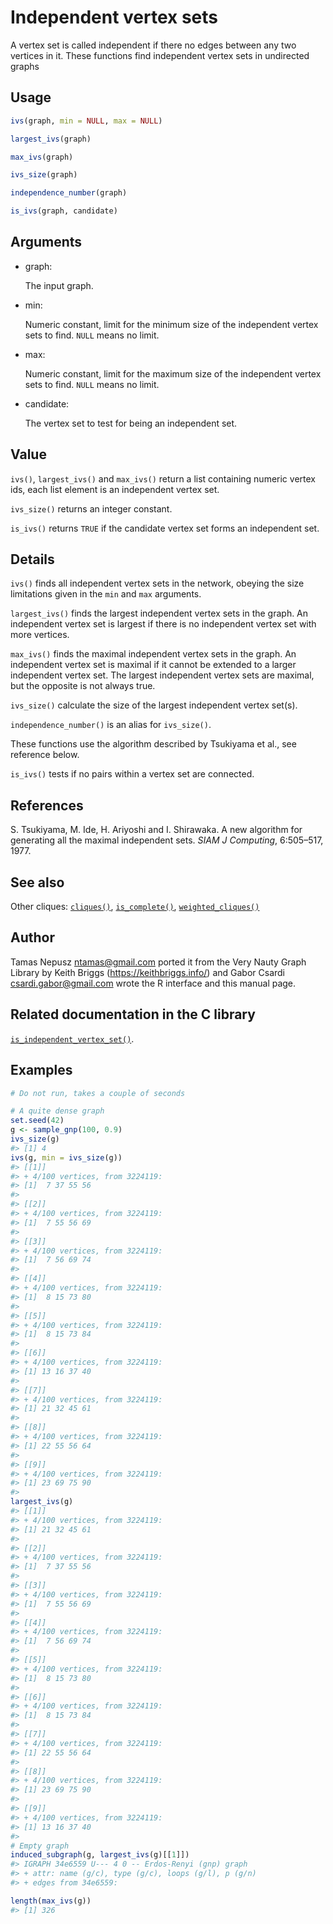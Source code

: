 # Independent vertex sets

A vertex set is called independent if there no edges between any two
vertices in it. These functions find independent vertex sets in
undirected graphs

## Usage

``` r
ivs(graph, min = NULL, max = NULL)

largest_ivs(graph)

max_ivs(graph)

ivs_size(graph)

independence_number(graph)

is_ivs(graph, candidate)
```

## Arguments

- graph:

  The input graph.

- min:

  Numeric constant, limit for the minimum size of the independent vertex
  sets to find. `NULL` means no limit.

- max:

  Numeric constant, limit for the maximum size of the independent vertex
  sets to find. `NULL` means no limit.

- candidate:

  The vertex set to test for being an independent set.

## Value

`ivs()`, `largest_ivs()` and `max_ivs()` return a list containing
numeric vertex ids, each list element is an independent vertex set.

`ivs_size()` returns an integer constant.

`is_ivs()` returns `TRUE` if the candidate vertex set forms an
independent set.

## Details

`ivs()` finds all independent vertex sets in the network, obeying the
size limitations given in the `min` and `max` arguments.

`largest_ivs()` finds the largest independent vertex sets in the graph.
An independent vertex set is largest if there is no independent vertex
set with more vertices.

`max_ivs()` finds the maximal independent vertex sets in the graph. An
independent vertex set is maximal if it cannot be extended to a larger
independent vertex set. The largest independent vertex sets are maximal,
but the opposite is not always true.

`ivs_size()` calculate the size of the largest independent vertex
set(s).

`independence_number()` is an alias for `ivs_size()`.

These functions use the algorithm described by Tsukiyama et al., see
reference below.

`is_ivs()` tests if no pairs within a vertex set are connected.

## References

S. Tsukiyama, M. Ide, H. Ariyoshi and I. Shirawaka. A new algorithm for
generating all the maximal independent sets. *SIAM J Computing*,
6:505–517, 1977.

## See also

Other cliques: [`cliques()`](https://r.igraph.org/reference/cliques.md),
[`is_complete()`](https://r.igraph.org/reference/is_complete.md),
[`weighted_cliques()`](https://r.igraph.org/reference/weighted_cliques.md)

## Author

Tamas Nepusz <ntamas@gmail.com> ported it from the Very Nauty Graph
Library by Keith Briggs (<https://keithbriggs.info/>) and Gabor Csardi
<csardi.gabor@gmail.com> wrote the R interface and this manual page.

## Related documentation in the C library

[`is_independent_vertex_set()`](https://igraph.org/c/html/latest/igraph-Cliques.html#igraph_is_independent_vertex_set).

## Examples

``` r
# Do not run, takes a couple of seconds

# A quite dense graph
set.seed(42)
g <- sample_gnp(100, 0.9)
ivs_size(g)
#> [1] 4
ivs(g, min = ivs_size(g))
#> [[1]]
#> + 4/100 vertices, from 3224119:
#> [1]  7 37 55 56
#> 
#> [[2]]
#> + 4/100 vertices, from 3224119:
#> [1]  7 55 56 69
#> 
#> [[3]]
#> + 4/100 vertices, from 3224119:
#> [1]  7 56 69 74
#> 
#> [[4]]
#> + 4/100 vertices, from 3224119:
#> [1]  8 15 73 80
#> 
#> [[5]]
#> + 4/100 vertices, from 3224119:
#> [1]  8 15 73 84
#> 
#> [[6]]
#> + 4/100 vertices, from 3224119:
#> [1] 13 16 37 40
#> 
#> [[7]]
#> + 4/100 vertices, from 3224119:
#> [1] 21 32 45 61
#> 
#> [[8]]
#> + 4/100 vertices, from 3224119:
#> [1] 22 55 56 64
#> 
#> [[9]]
#> + 4/100 vertices, from 3224119:
#> [1] 23 69 75 90
#> 
largest_ivs(g)
#> [[1]]
#> + 4/100 vertices, from 3224119:
#> [1] 21 32 45 61
#> 
#> [[2]]
#> + 4/100 vertices, from 3224119:
#> [1]  7 37 55 56
#> 
#> [[3]]
#> + 4/100 vertices, from 3224119:
#> [1]  7 55 56 69
#> 
#> [[4]]
#> + 4/100 vertices, from 3224119:
#> [1]  7 56 69 74
#> 
#> [[5]]
#> + 4/100 vertices, from 3224119:
#> [1]  8 15 73 80
#> 
#> [[6]]
#> + 4/100 vertices, from 3224119:
#> [1]  8 15 73 84
#> 
#> [[7]]
#> + 4/100 vertices, from 3224119:
#> [1] 22 55 56 64
#> 
#> [[8]]
#> + 4/100 vertices, from 3224119:
#> [1] 23 69 75 90
#> 
#> [[9]]
#> + 4/100 vertices, from 3224119:
#> [1] 13 16 37 40
#> 
# Empty graph
induced_subgraph(g, largest_ivs(g)[[1]])
#> IGRAPH 34e6559 U--- 4 0 -- Erdos-Renyi (gnp) graph
#> + attr: name (g/c), type (g/c), loops (g/l), p (g/n)
#> + edges from 34e6559:

length(max_ivs(g))
#> [1] 326
```
